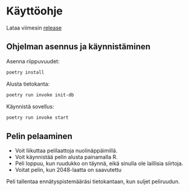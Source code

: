 # Käyttöohje

Lataa viimesin [release](https://github.com/vdavd/ot-harjoitustyo/releases/tag/viikko5)

## Ohjelman asennus ja käynnistäminen

Asenna riippuvuudet:

```bash
poetry install
```

Alusta tietokanta:

```bash
poetry run invoke init-db
```

Käynnistä sovellus:

```bash
poetry run invoke start
```

## Pelin pelaaminen

- Voit liikuttaa pelilaattoja nuolinäppäimillä.
- Voit käynnistää pelin alusta painamalla R.
- Peli loppuu, kun ruudukko on täynnä, eikä sinulla ole laillisia siirtoja.
- Voitat pelin, kun 2048-laatta on saavutettu

Peli tallentaa ennätyspistemääräsi tietokantaan, kun suljet peliruudun.
